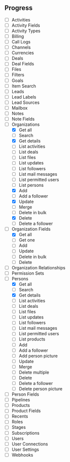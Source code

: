 ## Progress
 - [ ] Activities
 - [ ] Activity Fields
 - [ ] Activity Types
 - [ ] Billing
 - [ ] Call Logs
 - [ ] Channels
 - [ ] Currencies
 - [ ] Deals
 - [ ] Deal Fields
 - [ ] Files
 - [ ] Filters
 - [ ] Goals
 - [ ] Item Search
 - [ ] Leads
 - [ ] Lead Labels
 - [ ] Lead Sources
 - [ ] Mailbox
 - [ ] Notes
 - [ ] Note Fields
 - [ ] Organizations
   - [X] Get all
   - [ ] Search
   - [X] Get details
   - [ ] List activities
   - [ ] List deals
   - [ ] List files
   - [ ] List updates
   - [ ] List followers
   - [ ] List mail messages
   - [ ] List permitted users
   - [ ] List persons
   - [X] Add
   - [ ] Add a follower
   - [X] Update
   - [ ] Merge
   - [ ] Delete in bulk
   - [X] Delete
   - [ ] Delete a follower
 - [ ] Organization Fields
   - [X] Get all
   - [ ] Get one
   - [ ] Add
   - [ ] Update
   - [ ] Delete in bulk
   - [ ] Delete
 - [ ] Organization Relationships
 - [ ] Permission Sets
 - [ ] Persons
   - [X] Get all
   - [ ] Search
   - [X] Get details
   - [ ] List activities
   - [ ] List deals
   - [ ] List files
   - [ ] List updates
   - [ ] List followers
   - [ ] List mail messages
   - [ ] List permitted users
   - [ ] List products
   - [ ] Add
   - [ ] Add a follower
   - [ ] Add person picture
   - [ ] Update
   - [ ] Merge
   - [ ] Delete multiple
   - [ ] Delete
   - [ ] Delete a follower
   - [ ] Delete person picture
 - [ ] Person Fields
 - [ ] Pipelines
 - [ ] Products
 - [ ] Product Fields
 - [ ] Recents
 - [ ] Roles
 - [ ] Stages
 - [ ] Subscriptions
 - [ ] Users
 - [ ] User Connections
 - [ ] User Settings
 - [ ] Webhooks
